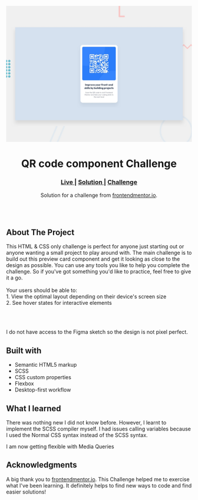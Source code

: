 <img src="https://github.com/OlaoluwaVincent/qr-code-component-main/blob/master/design/desktop-preview.jpg?raw=true"></img>

<h1 align="center">QR code component Challenge</h1>

<div align="center">
  <h3>
    <a href="https://olaoluwavincent.github.io/qr-code-component-main/" color="white">
      Live
    </a>
  <span> | </span>    <a href="https://www.frontendmentor.io/solutions/cardcomponent-using-flexbox-and-positioning-JvbUrb-h2y">
      Solution
    </a>
  <span> | </span>    <a href="https://www.frontendmentor.io/challenges/nft-preview-card-component-SbdUL_w0U">
      Challenge
    </a>
  </h3>
</div>
<div align="center">
   Solution for a challenge from  <a href="https://www.frontendmentor.io/" target="_blank">frontendmentor.io</a>.
</div>
<br>
<br>
<br>

## About The Project

<p>This HTML & CSS only challenge is perfect for anyone just starting out or anyone wanting a small project to play around with.
The main challenge is to build out this preview card component and get it looking as close to the design as possible.
You can use any tools you like to help you complete the challenge. So if you've got something you'd like to practice, feel free to give it a go.
<br><br>Your users should be able to:
<br>1. View the optimal layout depending on their device's screen size
<br>2. See hover states for interactive elements</p>
<br>
<br> <p>I do not have access to the Figma sketch so the design is not pixel perfect.</p>

## Built with

- Semantic HTML5 markup
- SCSS
- CSS custom properties
- Flexbox
- Desktop-first workflow

## What I learned

There was nothing new I did not know before. However, I learnt to implement the
SCSS compiler myself. I had issues calling variables because I used the Normal
CSS syntax instead of the SCSS syntax.

I am now getting flexible with Media Queries

## Acknowledgments

A big thank you to
<a href="https://www.frontendmentor.io/" target="_blank">frontendmentor.io</a>.
This Challenge helped me to exercise what I've been learning. It definitely
helps to find new ways to code and find easier solutions!
